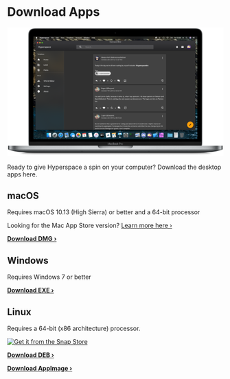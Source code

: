 # Download Apps

![](../images/devices-mac.png)

Ready to give Hyperspace a spin on your computer? Download the desktop apps here.

## macOS

Requires macOS 10.13 (High Sierra) or better and a 64-bit processor

<!--[![Download on the Mac App Store](../images/mas.svg)](https://itunes.apple.com/us/app/hyperspace/id1454139710?mt=12)-->

Looking for the Mac App Store version? [Learn more here &rsaquo;](../press/2019/2019-10-26-post.md)

**[Download DMG &rsaquo;](https://github.com/hyperspacedev/hyperspace/releases/download/v1.0.2/Hyperspace-1.0.2.dmg)**

## Windows

Requires Windows 7 or better

**[Download EXE &rsaquo;](https://github.com/hyperspacedev/hyperspace/releases/download/v1.0.2/Hyperspace.Setup.1.0.2.exe)**

## Linux

Requires a 64-bit (x86 architecture) processor.

[![Get it from the Snap Store](https://snapcraft.io/static/images/badges/en/snap-store-black.svg)](https://snapcraft.io/hyperspace)

**[Download DEB &rsaquo;](https://github.com/hyperspacedev/hyperspace/releases/download/v1.0.2/hyperspace_1.0.0.deb)**

**[Download AppImage &rsaquo;](https://github.com/hyperspacedev/hyperspace/releases/download/v1.0.2/hyperspace-1.0.0.AppImage)**
